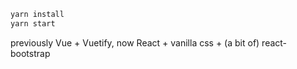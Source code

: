 
```bash
yarn install
yarn start
```

previously Vue + Vuetify, now React + vanilla css + (a bit of) react-bootstrap
